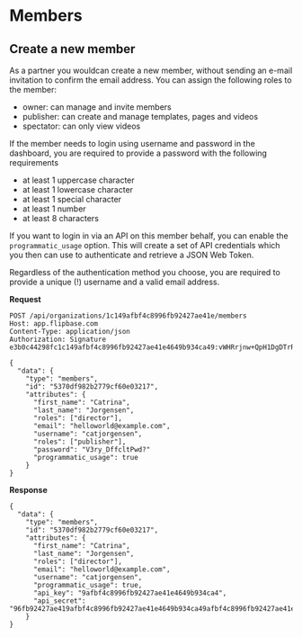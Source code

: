 # Members

## Create a new member

As a partner you wouldcan create a new member, without sending an e-mail invitation to confirm the email address. You can assign the following roles to the member:
  - owner: can manage and invite members
  - publisher: can create and manage templates, pages and videos
  - spectator: can only view videos

If the member needs to login using username and password in the dashboard, you are required to provide a password with the following requirements
- at least 1 uppercase character
- at least 1 lowercase character
- at least 1 special character
- at least 1 number
- at least 8 characters

If you want to login in via an API on this member behalf, you can enable the `programmatic_usage` option. This will create a set of API credentials which you then can use to authenticate and retrieve a JSON Web Token.

Regardless of the authentication method you choose, you are required to provide a unique (!) username and a valid email address.

**Request**

    POST /api/organizations/1c149afbf4c8996fb92427ae41e/members
    Host: app.flipbase.com
    Content-Type: application/json
    Authorization: Signature e3b0c44298fc1c149afbf4c8996fb92427ae41e4649b934ca49:vWHRrjnw+QpH1DgDTrR5Lpa9vqP14toWz0X2Tdp3/Ck=

    {
      "data": {
        "type": "members",
        "id": "5370df982b2779cf60e03217",
        "attributes": {
          "first_name": "Catrina",
          "last_name": "Jorgensen",
          "roles": ["director"],
          "email": "helloworld@example.com",
          "username": "catjorgensen",
          "roles": ["publisher"],
          "password": "V3ry_DffcltPwd?"
          "programmatic_usage": true
        }
    }

**Response**

    {
      "data": {
        "type": "members",
        "id": "5370df982b2779cf60e03217",
        "attributes": {
          "first_name": "Catrina",
          "last_name": "Jorgensen",
          "roles": ["director"],
          "email": "helloworld@example.com",
          "username": "catjorgensen",
          "programmatic_usage": true,
          "api_key": "9afbf4c8996fb92427ae41e4649b934ca4",
          "api_secret": "96fb92427ae419afbf4c8996fb92427ae41e4649b934ca49afbf4c8996fb92427ae41e4649b934ca4"
        }
    }
